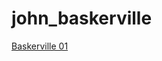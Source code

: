 # john_baskerville

[Baskerville 01](https://courtneyrobinson97.github.io/john_baskerville/baskerville1.html)